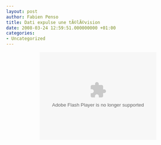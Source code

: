```yaml
---
layout: post
author: Fabien Penso
title: Dati expulse une tÃ©lÃ©vision
date: 2008-03-24 12:59:51.000000000 +01:00
categories:
- Uncategorized
---
```

<center><object width="320" height="240"><param name="flashvars" value=""/><param name="movie" value="http://vpod.tv/latelelibre/443751/flash/nVideoPlayer"/><param name="allowfullscreen" value="true"/><embed src="http://vpod.tv/latelelibre/443751/flash/nVideoPlayer" type="application/x-shockwave-flash" width="320" height="240" allowfullscreen="true" flashvars=""></embed></object></center>
